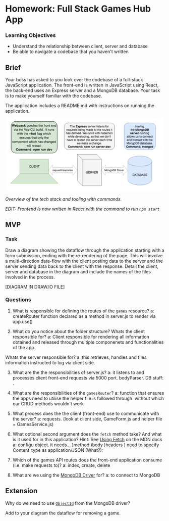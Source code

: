 # Homework: Full Stack Games Hub App

### Learning Objectives

- Understand the relationship between client, server and database
- Be able to navigate a codebase that you haven't written

## Brief

Your boss has asked to you look over the codebase of a full-stack JavaScript application. The front-end is written in JavaScript using React, the back-end uses an Express server and a MongoDB database. Your task is to make yourself familiar with the codebase.

The application includes a README.md with instructions on running the application.

![Overview of the tech stack and tooling with commands](images/tech_stack_with_commands.png)

*Overview of the tech stack and tooling with commands.*

*EDIT: Frontend is now written in React with the command to run `npm start`*

## MVP

### Task

Draw a diagram showing the dataflow through the application starting with a form submission, ending with the re-rendering of the page. This will involve a multi-direction data-flow with the client posting data to the server and the server sending data back to the client with the response. Detail the client, server and database in the diagram and include the names of the files involved in the process.

[DIAGRAM IN DRAW.IO FILE]

### Questions

1. What is responsible for defining the routes of the `games` resource?
a: createRouter function declared as a method in server.js to render via app.use()

2. What do you notice about the folder structure?  Whats the client responsible for?
a: Client responsible for rendering all information obtained and released through multiple componenets and functionalities of the app.

Whats the server responsible for?
a: this retrieves, handles and files information instructed to log via client side.

3. What are the the responsibilities of server.js? 
a: it listens to and processes client front-end requests via 5000 port.  bodyParser.  DB stuff: .  


4. What are the responsibilities of the `gamesRouter`?
a: function that ensures the apps need to utilise the helper file is followed through.  without which our CRUD methods wouldn't work

5. What process does the the client (front-end) use to communicate with the server?
a: requests. 
(look at client side, GameForm.js and helper file = GamesService.js)

6. What optional second argument does the `fetch` method take? And what is it used for in this application? Hint: See [Using Fetch](https://developer.mozilla.org/en-US/docs/Web/API/Fetch_API/Using_Fetch) on the MDN docs
a: configu object.  it needs... )method )body )headers ) need to specify Content_type as application/JSON (What?):


7. Which of the games API routes does the front-end application consume (i.e. make requests to)?
a: index, create, delete

8. What are we using the [MongoDB Driver](http://mongodb.github.io/node-mongodb-native/) for? 
a: to connect to MongoDB

## Extension

Why do we need to use [`ObjectId`](https://mongodb.github.io/node-mongodb-native/api-bson-generated/objectid.html) from the MongoDB driver?

Add to your diagram the dataflow for removing a game.
